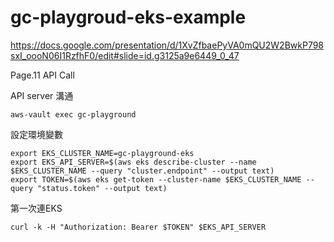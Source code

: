 # gc-playgroud-eks-example

https://docs.google.com/presentation/d/1XvZfbaePyVA0mQU2W2BwkP798sxI_oooN06I1RzfhF0/edit#slide=id.g3125a9e6449_0_47

Page.11 API Call

API server 溝通
```
aws-vault exec gc-playground
```

設定環境變數
```
export EKS_CLUSTER_NAME=gc-playground-eks
export EKS_API_SERVER=$(aws eks describe-cluster --name $EKS_CLUSTER_NAME --query "cluster.endpoint" --output text)
export TOKEN=$(aws eks get-token --cluster-name $EKS_CLUSTER_NAME --query "status.token" --output text)
```

第一次連EKS
```
curl -k -H "Authorization: Bearer $TOKEN" $EKS_API_SERVER
```
